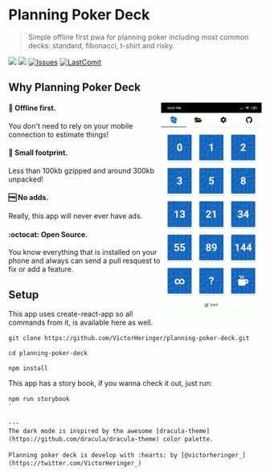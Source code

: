 # Planning Poker Deck
> Simple offline first pwa for planning poker including most common decks: standard, fibonacci, t-shirt and risky.

[![](https://img.shields.io/website-up-down-green-red/https/shields.io.svg?label=play+now)](https://planning-poker.victorheringer.com.br/)
[![](https://img.shields.io/github/license/mashape/apistatus.svg)](https://github.com/VictorHeringer/planning-poker-deck/blob/master/LICENSE)
[![Issues](https://img.shields.io/github/issues/VictorHeringer/planning-poker-deck.svg)](https://github.com/VictorHeringer/planning-poker-deck/issues)
[![LastComit](https://img.shields.io/github/last-commit/google/skia.svg)](https://github.com/VictorHeringer/planning-poker-deck)

## Why Planning Poker Deck

<img align="right" width="200" height="auto" src="example.gif">

#### 📴 Offline first. 

You don't need to rely on your mobile connection to estimate things!

#### 💾 Small footprint. 

Less than 100kb gzipped and around 300kb unpacked!

#### 🆓 No adds. 

Really, this app will never ever have ads.

#### :octocat: Open Source. 

You know everything that is installed on your phone and always can send a pull resquest to fix or add a feature.

## Setup
This app uses create-react-app so all commands from it, is available here as well.
```
git clone https://github.com/VictorHeringer/planning-poker-deck.git
```
```
cd planning-poker-deck
```
```
npm install
```

This app has a story book, if you wanna check it out, just run:

```
npm run storybook
`

---
The dark mode is inspired by the awesome [dracula-theme](https://github.com/dracula/dracula-theme) color palette.

Planning poker deck is develop with :hearts: by [@victorheringer_](https://twitter.com/VictorHeringer_)
